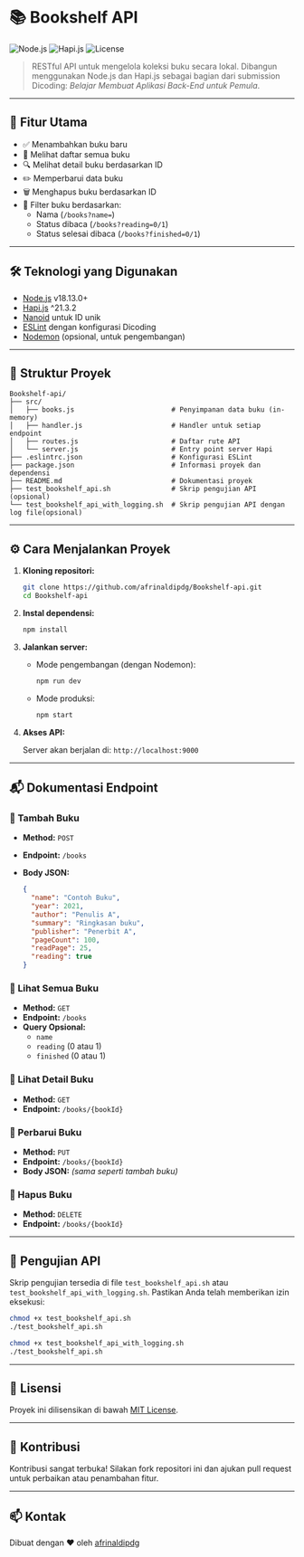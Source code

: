 # 📚 Bookshelf API

![Node.js](https://img.shields.io/badge/Node.js-v18.13.0+-green?style=flat-square&logo=node.js)
![Hapi.js](https://img.shields.io/badge/Hapi.js-%5E21.3.2-blue?style=flat-square&logo=hapijs)
![License](https://img.shields.io/badge/License-MIT-yellow?style=flat-square)

> RESTful API untuk mengelola koleksi buku secara lokal. Dibangun menggunakan Node.js dan Hapi.js sebagai bagian dari submission Dicoding: *Belajar Membuat Aplikasi Back-End untuk Pemula*.

---

## 🚀 Fitur Utama

- ✅ Menambahkan buku baru
- 📖 Melihat daftar semua buku
- 🔍 Melihat detail buku berdasarkan ID
- ✏️ Memperbarui data buku
- 🗑️ Menghapus buku berdasarkan ID
- 🎯 Filter buku berdasarkan:
  - Nama (`/books?name=`)
  - Status dibaca (`/books?reading=0/1`)
  - Status selesai dibaca (`/books?finished=0/1`)

---

## 🛠️ Teknologi yang Digunakan

- [Node.js](https://nodejs.org/) v18.13.0+
- [Hapi.js](https://hapi.dev/) ^21.3.2
- [Nanoid](https://github.com/ai/nanoid) untuk ID unik
- [ESLint](https://eslint.org/) dengan konfigurasi Dicoding
- [Nodemon](https://nodemon.io/) (opsional, untuk pengembangan)

---

## 📁 Struktur Proyek

```
Bookshelf-api/
├── src/
│   ├── books.js                        # Penyimpanan data buku (in-memory)
│   ├── handler.js                      # Handler untuk setiap endpoint
│   ├── routes.js                       # Daftar rute API
│   └── server.js                       # Entry point server Hapi
├── .eslintrc.json                      # Konfigurasi ESLint
├── package.json                        # Informasi proyek dan dependensi
├── README.md                           # Dokumentasi proyek
├── test_bookshelf_api.sh               # Skrip pengujian API (opsional)
└── test_bookshelf_api_with_logging.sh  # Skrip pengujian API dengan log file(opsional)
```
---

## ⚙️ Cara Menjalankan Proyek

1. **Kloning repositori:**

   ```bash
   git clone https://github.com/afrinaldipdg/Bookshelf-api.git
   cd Bookshelf-api
   ```

2. **Instal dependensi:**

   ```bash
   npm install
   ```

3. **Jalankan server:**

   - Mode pengembangan (dengan Nodemon):

     ```bash
     npm run dev
     ```

   - Mode produksi:

     ```bash
     npm start
     ```

4. **Akses API:**

   Server akan berjalan di: `http://localhost:9000`

---

## 📬 Dokumentasi Endpoint

### 📌 Tambah Buku

- **Method:** `POST`
- **Endpoint:** `/books`
- **Body JSON:**

  ```json
  {
    "name": "Contoh Buku",
    "year": 2021,
    "author": "Penulis A",
    "summary": "Ringkasan buku",
    "publisher": "Penerbit A",
    "pageCount": 100,
    "readPage": 25,
    "reading": true
  }
  ```

### 📌 Lihat Semua Buku

- **Method:** `GET`
- **Endpoint:** `/books`
- **Query Opsional:**
  - `name`
  - `reading` (0 atau 1)
  - `finished` (0 atau 1)

### 📌 Lihat Detail Buku

- **Method:** `GET`
- **Endpoint:** `/books/{bookId}`

### 📌 Perbarui Buku

- **Method:** `PUT`
- **Endpoint:** `/books/{bookId}`
- **Body JSON:** *(sama seperti tambah buku)*

### 📌 Hapus Buku

- **Method:** `DELETE`
- **Endpoint:** `/books/{bookId}`

---

## 🧪 Pengujian API

Skrip pengujian tersedia di file `test_bookshelf_api.sh` atau `test_bookshelf_api_with_logging.sh`. Pastikan Anda telah memberikan izin eksekusi:

```bash
chmod +x test_bookshelf_api.sh
./test_bookshelf_api.sh
```

```bash
chmod +x test_bookshelf_api_with_logging.sh
./test_bookshelf_api.sh
```

---

## 📄 Lisensi

Proyek ini dilisensikan di bawah [MIT License](LICENSE).

---

## 🙌 Kontribusi

Kontribusi sangat terbuka! Silakan fork repositori ini dan ajukan pull request untuk perbaikan atau penambahan fitur.

---

## 📫 Kontak

Dibuat dengan ❤️ oleh [afrinaldipdg](https://github.com/afrinaldipdg)
